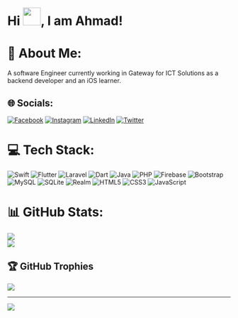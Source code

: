 # Hi <img src="https://raw.githubusercontent.com/MartinHeinz/MartinHeinz/master/wave.gif" width="40px" height="40px">, I am Ahmad!

# 💫 About Me:
A software Engineer currently working in Gateway for ICT Solutions as a backend developer and an iOS learner.


## 🌐 Socials:
[![Facebook](https://img.shields.io/badge/Facebook-%231877F2.svg?logo=Facebook&logoColor=white)](https://facebook.com/ahmad.masood.99/) [![Instagram](https://img.shields.io/badge/Instagram-%23E4405F.svg?logo=Instagram&logoColor=white)](https://www.instagram.com/ahmad._.masood/) [![LinkedIn](https://img.shields.io/badge/LinkedIn-%230077B5.svg?logo=linkedin&logoColor=white)](https://www.linkedin.com/in/ahmad-masood-6a8115202/) [![Twitter](https://img.shields.io/badge/Twitter-%231DA1F2.svg?logo=Twitter&logoColor=white)](https://twitter.com/Ahmad_Masood_) 

# 💻 Tech Stack:
![Swift](https://img.shields.io/badge/swift-F54A2A?style=flat&logo=swift&logoColor=white) ![Flutter](https://img.shields.io/badge/Flutter-%2302569B.svg?style=flat&logo=Flutter&logoColor=white) ![Laravel](https://img.shields.io/badge/laravel-%23FF2D20.svg?style=flat&logo=laravel&logoColor=white) ![Dart](https://img.shields.io/badge/dart-%230175C2.svg?style=flat&logo=dart&logoColor=white) ![Java](https://img.shields.io/badge/java-%23ED8B00.svg?style=flat&logo=java&logoColor=white) ![PHP](https://img.shields.io/badge/php-%23777BB4.svg?style=flat&logo=php&logoColor=white) ![Firebase](https://img.shields.io/badge/firebase-%23039BE5.svg?style=flat&logo=firebase) ![Bootstrap](https://img.shields.io/badge/bootstrap-%23563D7C.svg?style=flat&logo=bootstrap&logoColor=white) ![MySQL](https://img.shields.io/badge/mysql-%2300f.svg?style=flat&logo=mysql&logoColor=white) ![SQLite](https://img.shields.io/badge/sqlite-%2307405e.svg?style=flat&logo=sqlite&logoColor=white) ![Realm](https://img.shields.io/badge/Realm-39477F?style=flat&logo=realm&logoColor=white) ![HTML5](https://img.shields.io/badge/html5-%23E34F26.svg?style=flat&logo=html5&logoColor=white) ![CSS3](https://img.shields.io/badge/css3-%231572B6.svg?style=flat&logo=css3&logoColor=white) ![JavaScript](https://img.shields.io/badge/javascript-%23323330.svg?style=flat&logo=javascript&logoColor=%23F7DF1E)

# 📊 GitHub Stats:
![](https://github-readme-stats.vercel.app/api?username=Ahm4d-Masood&theme=vision-friendly-dark&hide_border=false&include_all_commits=true&count_private=true)<br/>
![](https://github-readme-streak-stats.herokuapp.com/?user=Ahm4d-Masood&theme=vision-friendly-dark&hide_border=false)<br/>

## 🏆 GitHub Trophies
![](https://github-profile-trophy.vercel.app/?username=Ahm4d-Masood&theme=darkhub&no-frame=true&no-bg=false&margin-w=4)

---
[![](https://visitcount.itsvg.in/api?id=Ahm4d-Masood&icon=5&color=0)](https://visitcount.itsvg.in)

<!-- Proudly created with GPRM ( https://gprm.itsvg.in ) -->
